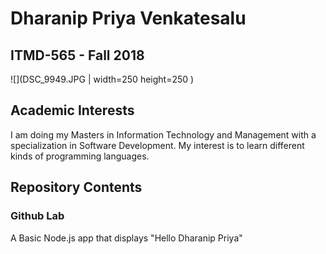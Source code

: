 # Dharanip Priya Venkatesalu
## ITMD-565 - Fall 2018
![](DSC_9949.JPG | width=250 height=250 )
## Academic Interests
I am doing my Masters in Information Technology and Management with a specialization in Software Development. My interest is to learn different kinds of programming languages.
## Repository Contents
### Github Lab
A Basic Node.js app that displays "Hello Dharanip Priya"
